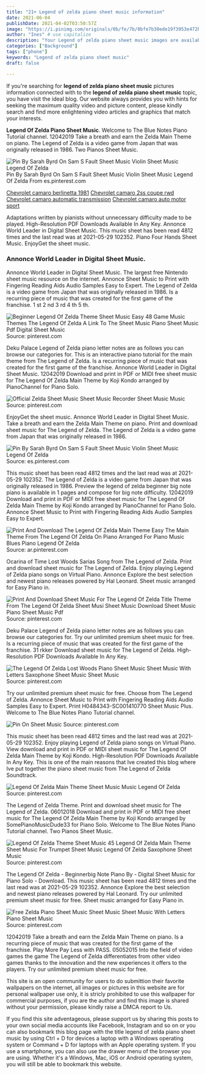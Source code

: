 ```yaml
---
title: "21+ Legend of zelda piano sheet music information"
date: 2021-06-04
publishDate: 2021-04-02T03:50:57Z
image: "https://i.pinimg.com/originals/0b/fe/7b/0bfe7b30ede19f3953e472bc75022e70.png"
author: "Ines" # use capitalize
description: "Your Legend of zelda piano sheet music images are available in this site. Legend of zelda piano sheet music are a topic that is being searched for and liked by netizens today. You can Find and Download the Legend of zelda piano sheet music files here. Find and Download all free photos and vectors."
categories: ["Background"]
tags: ["phone"]
keywords: "Legend of zelda piano sheet music"
draft: false

---
```


If you're searching for **legend of zelda piano sheet music** pictures information connected with to the **legend of zelda piano sheet music** topic, you have visit the ideal  blog.  Our website always  provides you with  hints  for seeking  the maximum  quality video and picture  content, please kindly search and find more enlightening video articles and graphics  that match your interests.

**Legend Of Zelda Piano Sheet Music**. Welcome to The Blue Notes Piano Tutorial channel. 12042019 Take a breath and earn the Zelda Main Theme on piano. The Legend of Zelda is a video game from Japan that was originally released in 1986. Two Pianos Sheet Music.

![Pin By Sarah Byrd On Sam S Fault Sheet Music Violin Sheet Music Legend Of Zelda](https://i.pinimg.com/originals/48/d0/8a/48d08a1e4661024804a97bf6b23e8e5d.png "Pin By Sarah Byrd On Sam S Fault Sheet Music Violin Sheet Music Legend Of Zelda")
Pin By Sarah Byrd On Sam S Fault Sheet Music Violin Sheet Music Legend Of Zelda From es.pinterest.com

[Chevrolet camaro berlinetta 1981](/chevrolet-camaro-berlinetta-1981/)
[Chevrolet camaro 2ss coupe rwd](/chevrolet-camaro-2ss-coupe-rwd/)
[Chevrolet camaro automatic transmission](/chevrolet-camaro-automatic-transmission/)
[Chevrolet camaro auto motor sport](/chevrolet-camaro-auto-motor-sport/)

Adaptations written by pianists without unnecessary difficulty made to be played. High-Resolution PDF Downloads Available In Any Key. Annonce World Leader in Digital Sheet Music. This music sheet has been read 4812 times and the last read was at 2021-05-29 102352. Piano Four Hands Sheet Music. EnjoyGet the sheet music.

### Annonce World Leader in Digital Sheet Music.

Annonce World Leader in Digital Sheet Music. The largest free Nintendo sheet music resource on the internet. Annonce Sheet Music to Print with Fingering Reading Aids Audio Samples Easy to Expert. The Legend of Zelda is a video game from Japan that was originally released in 1986. Is a recurring piece of music that was created for the first game of the franchise. 1 st 2 nd 3 rd 4 th 5 th.


![Beginner Legend Of Zelda Theme Sheet Music Easy 48 Game Music Themes The Legend Of Zelda A Link To The Sheet Music Piano Sheet Music Pdf Digital Sheet Music](https://i.pinimg.com/originals/7f/15/01/7f1501d2b38e4674b979a7e6336703ff.png "Beginner Legend Of Zelda Theme Sheet Music Easy 48 Game Music Themes The Legend Of Zelda A Link To The Sheet Music Piano Sheet Music Pdf Digital Sheet Music")
Source: pinterest.com

Deku Palace Legend of Zelda piano letter notes are as follows you can browse our categories for. This is an interactive piano tutorial for the main theme from The Legend of Zelda. Is a recurring piece of music that was created for the first game of the franchise. Annonce World Leader in Digital Sheet Music. 12042019 Download and print in PDF or MIDI free sheet music for The Legend Of Zelda Main Theme by Koji Kondo arranged by PianoChannel for Piano Solo.

![Official Zelda Sheet Music Sheet Music Recorder Sheet Music Music](https://i.pinimg.com/originals/49/dc/c1/49dcc1abd972b6c1504f1fb01fef17c7.png "Official Zelda Sheet Music Sheet Music Recorder Sheet Music Music")
Source: pinterest.com

EnjoyGet the sheet music. Annonce World Leader in Digital Sheet Music. Take a breath and earn the Zelda Main Theme on piano. Print and download sheet music for The Legend of Zelda. The Legend of Zelda is a video game from Japan that was originally released in 1986.

![Pin By Sarah Byrd On Sam S Fault Sheet Music Violin Sheet Music Legend Of Zelda](https://i.pinimg.com/originals/48/d0/8a/48d08a1e4661024804a97bf6b23e8e5d.png "Pin By Sarah Byrd On Sam S Fault Sheet Music Violin Sheet Music Legend Of Zelda")
Source: es.pinterest.com

This music sheet has been read 4812 times and the last read was at 2021-05-29 102352. The Legend of Zelda is a video game from Japan that was originally released in 1986. Preview the legend of zelda beginner big note piano is available in 1 pages and compose for big note difficulty. 12042019 Download and print in PDF or MIDI free sheet music for The Legend Of Zelda Main Theme by Koji Kondo arranged by PianoChannel for Piano Solo. Annonce Sheet Music to Print with Fingering Reading Aids Audio Samples Easy to Expert.

![Print And Download The Legend Of Zelda Main Theme Easy The Main Theme From The Legend Of Zelda On Piano Arranged For Piano Music Blues Piano Legend Of Zelda](https://i.pinimg.com/originals/25/de/c3/25dec31af22eea9dcba72756be895a16.jpg "Print And Download The Legend Of Zelda Main Theme Easy The Main Theme From The Legend Of Zelda On Piano Arranged For Piano Music Blues Piano Legend Of Zelda")
Source: ar.pinterest.com

Ocarina of Time Lost Woods Sarias Song from The Legend of Zelda. Print and download sheet music for The Legend of Zelda. Enjoy playing Legend of Zelda piano songs on Virtual Piano. Annonce Explore the best selection and newest piano releases powered by Hal Leonard. Sheet music arranged for Easy Piano in.

![Print And Download Sheet Music For The Legend Of Zelda Title Theme From The Legend Of Zelda Sheet Musi Sheet Music Download Sheet Music Piano Sheet Music Pdf](https://i.pinimg.com/originals/8a/b6/44/8ab644f1c5b50a9343ccd28d8d48394c.gif "Print And Download Sheet Music For The Legend Of Zelda Title Theme From The Legend Of Zelda Sheet Musi Sheet Music Download Sheet Music Piano Sheet Music Pdf")
Source: pinterest.com

Deku Palace Legend of Zelda piano letter notes are as follows you can browse our categories for. Try our unlimited premium sheet music for free. Is a recurring piece of music that was created for the first game of the franchise. 31 rkker Download sheet music for The Legend of Zelda. High-Resolution PDF Downloads Available In Any Key.

![The Legend Of Zelda Lost Woods Piano Sheet Music Sheet Music With Letters Saxophone Sheet Music Sheet Music](https://i.pinimg.com/originals/bd/1b/98/bd1b98615260ef9ae355658dbfaf5e78.jpg "The Legend Of Zelda Lost Woods Piano Sheet Music Sheet Music With Letters Saxophone Sheet Music Sheet Music")
Source: pinterest.com

Try our unlimited premium sheet music for free. Choose from The Legend of Zelda. Annonce Sheet Music to Print with Fingering Reading Aids Audio Samples Easy to Expert. Print H0484343-SC001410770 Sheet Music Plus. Welcome to The Blue Notes Piano Tutorial channel.

![Pin On Sheet Music](https://i.pinimg.com/originals/df/88/37/df8837fbf3ffc2c05cde931f18b8732f.png "Pin On Sheet Music")
Source: pinterest.com

This music sheet has been read 4812 times and the last read was at 2021-05-29 102352. Enjoy playing Legend of Zelda piano songs on Virtual Piano. View download and print in PDF or MIDI sheet music for The Legend Of Zelda Main Theme by Koji Kondo. High-Resolution PDF Downloads Available In Any Key. This is one of the main reasons that Ive created this blog where Ive put together the piano sheet music from The Legend of Zelda Soundtrack.

![Legend Of Zelda Main Theme Sheet Music Music Legend Of Zelda](https://i.pinimg.com/originals/42/d9/54/42d9544d6fee67f12d07e3479bace6a9.png "Legend Of Zelda Main Theme Sheet Music Music Legend Of Zelda")
Source: pinterest.com

The Legend of Zelda Theme. Print and download sheet music for The Legend of Zelda. 06012018 Download and print in PDF or MIDI free sheet music for The Legend Of Zelda Main Theme by Koji Kondo arranged by SomePianoMusicDude33 for Piano Solo. Welcome to The Blue Notes Piano Tutorial channel. Two Pianos Sheet Music.

![Legend Of Zelda Theme Sheet Music 45 Legend Of Zelda Main Theme Sheet Music For Trumpet Sheet Music Legend Of Zelda Saxophone Sheet Music](https://i.pinimg.com/originals/90/f9/a1/90f9a19f66ddb50908ce886938c64535.png "Legend Of Zelda Theme Sheet Music 45 Legend Of Zelda Main Theme Sheet Music For Trumpet Sheet Music Legend Of Zelda Saxophone Sheet Music")
Source: pinterest.com

The Legend Of Zelda - Beginnerbig Note Piano By - Digital Sheet Music for Piano Solo - Download. This music sheet has been read 4812 times and the last read was at 2021-05-29 102352. Annonce Explore the best selection and newest piano releases powered by Hal Leonard. Try our unlimited premium sheet music for free. Sheet music arranged for Easy Piano in.

![Free Zelda Piano Sheet Music Sheet Music Sheet Music With Letters Piano Sheet Music](https://i.pinimg.com/originals/0b/fe/7b/0bfe7b30ede19f3953e472bc75022e70.png "Free Zelda Piano Sheet Music Sheet Music Sheet Music With Letters Piano Sheet Music")
Source: pinterest.com

12042019 Take a breath and earn the Zelda Main Theme on piano. Is a recurring piece of music that was created for the first game of the franchise. Play More Pay Less with PASS. 05052015 Into the field of video games the game The Legend of Zelda differentiates from other video games thanks to the innovation and the new experiences it offers to the players. Try our unlimited premium sheet music for free.

This site is an open community for users to do submittion their favorite wallpapers on the internet, all images or pictures in this website are for personal wallpaper use only, it is stricly prohibited to use this wallpaper for commercial purposes, if you are the author and find this image is shared without your permission, please kindly raise a DMCA report to Us.

If you find this site adventageous, please support us by sharing this posts to your own social media accounts like Facebook, Instagram and so on or you can also bookmark this blog page with the title legend of zelda piano sheet music by using Ctrl + D for devices a laptop with a Windows operating system or Command + D for laptops with an Apple operating system. If you use a smartphone, you can also use the drawer menu of the browser you are using. Whether it's a Windows, Mac, iOS or Android operating system, you will still be able to bookmark this website.
